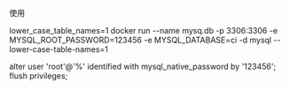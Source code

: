 使用

lower_case_table_names=1
docker run --name mysq.db -p 3306:3306 -e MYSQL_ROOT_PASSWORD=123456 -e MYSQL_DATABASE=ci  -d mysql  --lower-case-table-names=1

alter user 'root'@'%' identified with mysql_native_password by '123456';
flush privileges;